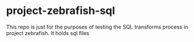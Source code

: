 # project-zebrafish-sql

This repo is just for the purposes of testing the SQL transforms process in project zebrafish. It holds sql files
